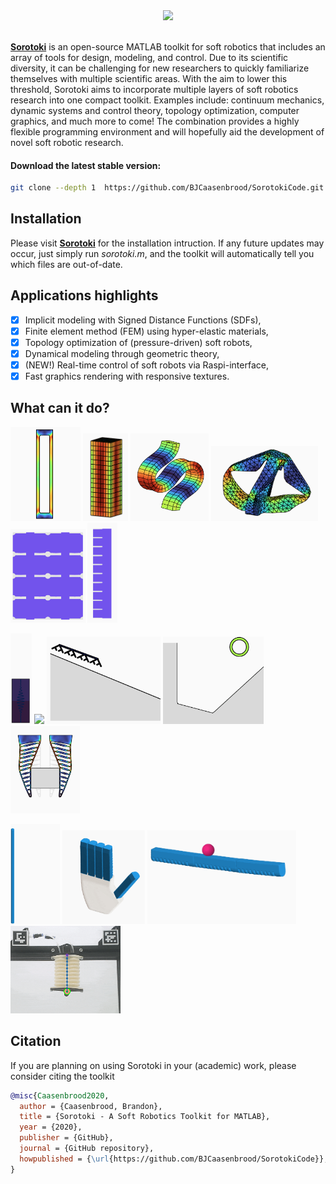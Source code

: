 <div align="center"> <img src="https://bjcaasenbrood.github.io/SorotokiPage/docs/documentation/img/softrobot_.png" width="700"> </div> <br/>

[**Sorotoki**](https://bjcaasenbrood.github.io/SorotokiPage/) is an open-source MATLAB toolkit for soft robotics that includes an array of tools for design, modeling, and control. Due to its scientific diversity, it can be challenging for new researchers to quickly familiarize themselves with multiple scientific areas. With the aim to lower this threshold, Sorotoki aims to incorporate multiple layers of soft robotics research into one compact toolkit. Examples include: continuum mechanics, dynamic systems and control theory, topology optimization, computer graphics, and much more to come! The combination provides a highly flexible programming environment and will hopefully aid the development of novel soft robotic research.

#### Download the latest stable version:

```bash
git clone --depth 1  https://github.com/BJCaasenbrood/SorotokiCode.git
```

## Installation
Please visit [**Sorotoki**](https://bjcaasenbrood.github.io/SorotokiPage/) for the installation intruction. If any future updates may occur, just simply run *sorotoki.m*, and the toolkit will automatically tell you which files are out-of-date.

## Applications highlights

- [x] Implicit modeling with Signed Distance Functions (SDFs),
- [x] Finite element method (FEM) using hyper-elastic materials,
- [x] Topology optimization of (pressure-driven) soft robots,
- [x] Dynamical modeling through geometric theory,
- [x] (NEW!) Real-time control of soft robots via Raspi-interface,
- [x] Fast graphics rendering with responsive textures.

## What can it do?


<img src="https://github.com/BJCaasenbrood/SorotokiPage/blob/master/docs/documentation/img/mckibben.gif" height="150">  <img src="https://github.com/BJCaasenbrood/SorotokiPage/blob/master/docs/documentation/img/twist.gif" height="140"> <img src="https://github.com/BJCaasenbrood/SorotokiPage/blob/master/docs/documentation/img/buckling.png" height="140"> <img src="https://github.com/BJCaasenbrood/SorotokiPage/blob/master/docs/documentation/img/diamondbot.png" height="120"> <img src="https://github.com/BJCaasenbrood/SorotokiPage/blob/master/docs/documentation/img/opt_bellow.gif" height="150"> <img src="https://github.com/BJCaasenbrood/SorotokiPage/blob/master/docs/documentation/img/opt_pneunet_90.gif" height="160">

<img src="https://github.com/BJCaasenbrood/SorotokiPage/blob/master/docs/documentation/img/straingauge.gif" height="145"> <img src="https://github.com/BJCaasenbrood/SorotokiPage/blob/master/docs/documentation/img/soft_finger.gif" height="140"> <img src="https://github.com/BJCaasenbrood/SorotokiPage/blob/master/docs/documentation/img/soro_softcrawl.gif" height="140"> <img src="https://github.com/BJCaasenbrood/SorotokiPage/blob/master/docs/documentation/img/soft_bounce.gif" height="140"> <img src="https://github.com/BJCaasenbrood/SorotokiPage/blob/master/docs/documentation/img/soro_gripper.png" height="140">


<img src="https://github.com/BJCaasenbrood/SorotokiPage/blob/master/docs/documentation/img/beam.gif" height="160"> <img src="https://github.com/BJCaasenbrood/SorotokiPage/blob/master/docs/documentation/img/soro_hand.gif" height="150"> <img src="https://github.com/BJCaasenbrood/SorotokiPage/blob/master/docs/documentation/img/soft_control.gif" height="150"> <img src="https://github.com/BJCaasenbrood/SorotokiPage/blob/master/docs/documentation/img/soro_control.gif" height="140"> 

## Citation

If you are planning on using Sorotoki in your (academic) work, please consider citing the toolkit  

```bibtex
@misc{Caasenbrood2020,
  author = {Caasenbrood, Brandon},
  title = {Sorotoki - A Soft Robotics Toolkit for MATLAB},
  year = {2020},
  publisher = {GitHub},
  journal = {GitHub repository},
  howpublished = {\url{https://github.com/BJCaasenbrood/SorotokiCode}},
}
```
